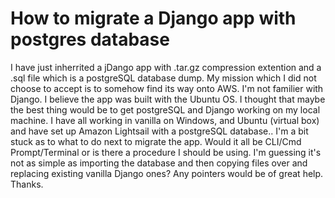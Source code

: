 
# How to migrate a Django app with postgres database

I have just inherrited a jDango app with .tar.gz compression extention and a .sql file which is a postgreSQL database dump. My mission which I did not choose to accept is to somehow find its way onto AWS. I'm not familier with Django. I believe the app was built with the Ubuntu OS.
I thought that maybe the best thing would be to get postgreSQL and Django working on my local machine. I have all working in vanilla on Windows, and Ubuntu (virtual box) and have set up Amazon Lightsail with a postgreSQL database..
I'm a bit stuck as to what to do next to migrate the app. Would it all be CLI/Cmd Prompt/Terminal or is there a procedure I should be using.
I'm guessing it's not as simple as importing the database and then copying files over and replacing existing vanilla Django ones? Any pointers would be of great help. Thanks.

        